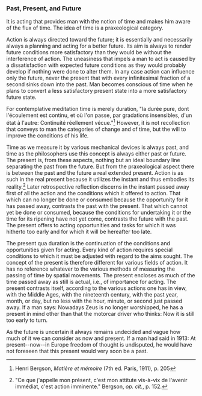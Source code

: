 ### Past, Present, and Future

It is acting that provides man with the notion of time and makes him aware of the flux of time. The idea of time is a praxeological category.

Action is always directed toward the future; it is essentially and necessarily always a planning and acting for a better future. Its aim is always to render future conditions more satisfactory than they would be without the interference of action. The uneasiness that impels a man to act is caused by a dissatisfaction with expected future conditions as they would probably develop if nothing were done to alter them. In any case action can influence only the future, never the present that with every infinitesimal fraction of a second sinks down into the past. Man becomes conscious of time when he plans to convert a less satisfactory present state into a more satisfactory future state.

For contemplative meditation time is merely duration, "la durée pure, dont l'écoulement est continu, et où l'on passe, par gradations insensibles, d'un état à l'autre: Continuité réellement vécue."[^2] However, it is not recollection that conveys to man the categories of change and of time, but the will to improve the conditions of his life.

Time as we measure it by various mechanical devices is always past, and time as the philosophers use this concept is always either past or future. The present is, from these aspects, nothing but an ideal boundary line separating the past from the future. But from the praxeological aspect there is between the past and the future a real extended present. Action is as such in the real present because it utilizes the instant and thus embodies its reality.[^4] Later retrospective reflection discerns in the instant passed away first of all the action and the conditions which it offered to action. That which can no longer be done or consumed because the opportunity for it has passed away, contrasts the past with the present. That which cannot yet be done or consumed, because the conditions for undertaking it or the time for its ripening have not yet come, contrasts the future with the past. The present offers to acting opportunities and tasks for which it was hitherto too early and for which it will be hereafter too late.

The present qua duration is the continuation of the conditions and opportunities given for acting. Every kind of action requires special conditions to which it must be adjusted with regard to the aims sought. The concept of the present is therefore different for various fields of action. It has no reference whatever to the various methods of measuring the passing of time by spatial movements. The present encloses as much of the time passed away as still is actual, i.e., of importance for acting. The present contrasts itself, according to the various actions one has in view, with the Middle Ages, with the nineteenth century, with the past year, month, or day, but no less with the hour, minute, or second just passed away. If a man says: Nowadays Zeus is no longer worshipped, he has a present in mind other than that the motorcar driver who thinks: Now it is still too early to turn.

As the future is uncertain it always remains undecided and vague how much of it we can consider as now and present. If a man had said in 1913: At present--now--in Europe freedom of thought is undisputed, he would have not foreseen that this present would very soon be a past.

[^2]: Henri Bergson, *Matière et mémoire* (7th  ed. Paris, 1911), p. 205

[^3]: Edmund Husserl, "Vorlesungen zur Phänomenologie des inneren Zeitbewusstseins," *Jahrbuch Für Philosophie und Phänomenologische Forschung*, IX (1928), 391ff.; A. Schütz, *loc cit.*, pp. 45 ff.

[^4]: "Ce que j'appelle mon présent, c'est mon attitute vis-à-vix de l'avenir immédiat, c'est action imminente." Bergson, *op. cit.*, p. 152.
